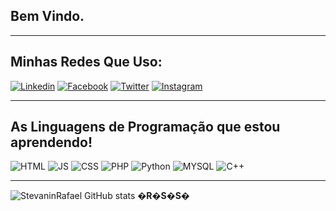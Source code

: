 **Bem Vindo**.
-
------------------------------

**Minhas Redes Que Uso:**
--------------
[![Linkedin](https://img.shields.io/badge/LinkedIn-0077B5?style=for-the-badge&logo=linkedin&logoColor=white)](https://www.linkedin.com/in/rafael-stevanin-79aa30233/)
[![Facebook](https://img.shields.io/badge/Facebook-1877F2?style=for-the-badge&logo=facebook&logoColor=white)](https://www.facebook.com/rafael.stevanin.3/)
[![Twitter](https://img.shields.io/badge/Twitter-1DA1F2?style=for-the-badge&logo=twitter&logoColor=white)](https://twitter.com/StevaninRafael)
[![Instagram](https://img.shields.io/badge/Instagram-E4405F?style=for-the-badge&logo=instagram&logoColor=white)](https://www.instagram.com/rafaelstevanin/)

--------------------------------
**As Linguagens de **Programação** que estou aprendendo!**
-
![HTML](https://img.shields.io/badge/HTML5-E34F26?style=for-the-badge&logo=html5&logoColor=white)
![JS](https://img.shields.io/badge/JavaScript-323330?style=for-the-badge&logo=javascript&logoColor=F7DF1E)
![CSS](https://img.shields.io/badge/CSS3-1572B6?style=for-the-badge&logo=css3&logoColor=white)
![PHP](https://img.shields.io/badge/PHP-777BB4?style=for-the-badge&logo=php&logoColor=white)
![Python](https://img.shields.io/badge/Python-14354C?style=for-the-badge&logo=python&logoColor=white)
![MYSQL](https://img.shields.io/badge/MySQL-00000F?style=for-the-badge&logo=mysql&logoColor=white)
![C++](https://img.shields.io/badge/C%2B%2B-00599C?style=for-the-badge&logo=c%2B%2B&logoColor=white)

----------------------
![StevaninRafael GitHub stats](https://github-readme-stats.vercel.app/api?username=StevaninRafael&show_icons=true&theme=radical)
**�R�S�S�**
